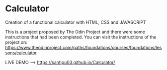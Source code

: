 # Calculator
Creation of a functional calculator with HTML, CSS and JAVASCRIPT

This is a project proposed by The Odin Project and there were some instructions that had been completed.
You can visit the instructions of the project on: https://www.theodinproject.com/paths/foundations/courses/foundations/lessons/calculator

LIVE DEMO --> https://santipu03.github.io/Calculator/
